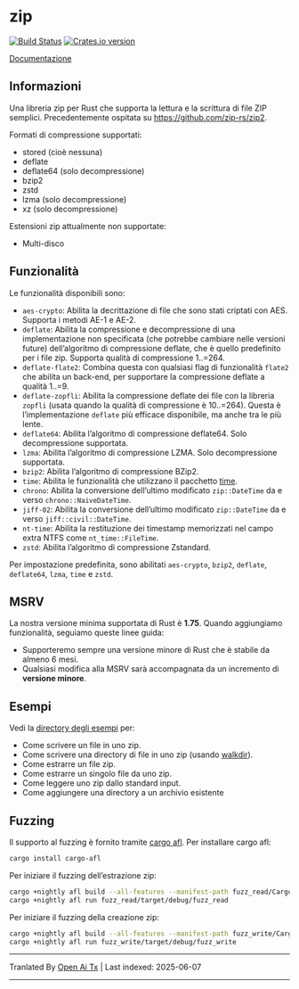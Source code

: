 zip
========

[![Build Status](https://github.com/zip-rs/zip2/actions/workflows/ci.yaml/badge.svg)](https://github.com/Pr0methean/zip/actions?query=branch%3Amaster+workflow%3ACI)
[![Crates.io version](https://img.shields.io/crates/v/zip.svg)](https://crates.io/crates/zip)

[Documentazione](https://docs.rs/zip/latest/zip/)

Informazioni
----

Una libreria zip per Rust che supporta la lettura e la scrittura di file ZIP semplici. Precedentemente ospitata su 
https://github.com/zip-rs/zip2.

Formati di compressione supportati:

* stored (cioè nessuna)
* deflate
* deflate64 (solo decompressione)
* bzip2
* zstd
* lzma (solo decompressione)
* xz (solo decompressione)

Estensioni zip attualmente non supportate:

* Multi-disco

Funzionalità
--------

Le funzionalità disponibili sono:

* `aes-crypto`: Abilita la decrittazione di file che sono stati criptati con AES. Supporta i metodi AE-1 e AE-2.
* `deflate`: Abilita la compressione e decompressione di una implementazione non specificata (che potrebbe cambiare nelle versioni future) dell’algoritmo di compressione deflate, che è quello predefinito per i file zip. Supporta qualità di compressione 1..=264.
* `deflate-flate2`: Combina questa con qualsiasi flag di funzionalità `flate2` che abilita un back-end, per supportare la compressione deflate a qualità 1..=9.
* `deflate-zopfli`: Abilita la compressione deflate dei file con la libreria `zopfli` (usata quando la qualità di compressione è 10..=264). Questa è l’implementazione `deflate` più efficace disponibile, ma anche tra le più lente.
* `deflate64`: Abilita l’algoritmo di compressione deflate64. Solo decompressione supportata.
* `lzma`: Abilita l’algoritmo di compressione LZMA. Solo decompressione supportata.
* `bzip2`: Abilita l’algoritmo di compressione BZip2.
* `time`: Abilita le funzionalità che utilizzano il pacchetto [time](https://github.com/rust-lang-deprecated/time).
* `chrono`: Abilita la conversione dell’ultimo modificato `zip::DateTime` da e verso `chrono::NaiveDateTime`.
* `jiff-02`: Abilita la conversione dell’ultimo modificato `zip::DateTime` da e verso `jiff::civil::DateTime`.
* `nt-time`: Abilita la restituzione dei timestamp memorizzati nel campo extra NTFS come `nt_time::FileTime`.
* `zstd`: Abilita l’algoritmo di compressione Zstandard.

Per impostazione predefinita, sono abilitati `aes-crypto`, `bzip2`, `deflate`, `deflate64`, `lzma`, `time` e `zstd`.

MSRV
----

La nostra versione minima supportata di Rust è **1.75**. Quando aggiungiamo funzionalità,
seguiamo queste linee guida:

- Supporteremo sempre una versione minore di Rust che è stabile da almeno 6 mesi.
- Qualsiasi modifica alla MSRV sarà accompagnata da un incremento di **versione minore**.

Esempi
--------

Vedi la [directory degli esempi](https://raw.githubusercontent.com/zip-rs/zip2/master/examples) per:
   * Come scrivere un file in uno zip.
   * Come scrivere una directory di file in uno zip (usando [walkdir](https://github.com/BurntSushi/walkdir)).
   * Come estrarre un file zip.
   * Come estrarre un singolo file da uno zip.
   * Come leggere uno zip dallo standard input.
   * Come aggiungere una directory a un archivio esistente

Fuzzing
-------

Il supporto al fuzzing è fornito tramite [cargo afl](https://rust-fuzz.github.io/book/afl.html). Per installare cargo afl:

```bash
cargo install cargo-afl
```

Per iniziare il fuzzing dell’estrazione zip:

```bash
cargo +nightly afl build --all-features --manifest-path fuzz_read/Cargo.toml
cargo +nightly afl run fuzz_read/target/debug/fuzz_read
```

Per iniziare il fuzzing della creazione zip:

```bash
cargo +nightly afl build --all-features --manifest-path fuzz_write/Cargo.toml
cargo +nightly afl run fuzz_write/target/debug/fuzz_write
```

---

Tranlated By [Open Ai Tx](https://github.com/OpenAiTx/OpenAiTx) | Last indexed: 2025-06-07

---